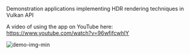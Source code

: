 Demonstration applications implementing HDR rendering techniques in Vulkan API

A video of using the app on YouTube here:
https://www.youtube.com/watch?v=96wfjfcwhIY

![demo-img-min](https://github.com/Vulkan-FIT/vulkan-HdrDemoApp/assets/56408811/65dc1d25-bfb9-46a6-b767-39fa78c24a30)
